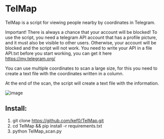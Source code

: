 # TelMap
TelMap is a script for viewing people nearby by coordinates in Telegram.

Important! There is always a chance that your account will be blocked! To use the script, you need a telegram API account that has a profile picture, and it must also be visible to other users. Otherwise, your account will be blocked and the script will not work.
You need to write your API in a file API.txt before you start working, you can get it here https://my.telegram.org/

You can use multiple coordinates to scan a large size, for this you need to create a text file with the coordinates written in a column.

At the end of the scan, the script will create a text file with the information.

![image](https://github.com/kef0/TelMap/assets/45327810/da4a0b1b-7bd6-44d1-8876-980921df58bb)

## Install:
1. git clone https://github.com/kef0/TelMap.git
2. cd TelMap && pip install -r requirements.txt
3. python TelMap_scan.py
